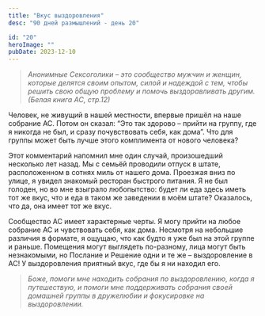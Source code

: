 ```yaml
---
title: "Вкус выздоровления"
desc: "90 дней размышлений - день 20"

id: "20"
heroImage: ""
pubDate: 2023-12-10
---
```

> _Анонимные Сексоголики – это сообщество мужчин и женщин, которые делятся
> своим опытом, силой и надеждой с тем, чтобы решить свою общую проблему и
> помочь выздоравливать другим. (Белая книга АС, стр.12)_

Человек, не живущий в нашей местности, впервые пришёл на наше собрание АС.
Потом он сказал: “Это так здорово – прийти на группу, где я никогда не был, и
сразу почувствовать себя, как дома”. Что для группы может быть лучше этого
комплимента от нового человека?

Этот комментарий напомнил мне один случай, произошедший несколько лет назад.
Мы с семьёй проводили отпуск в штате, расположенном в сотнях миль от нашего
дома. Проезжая вниз по улице, я увидел знакомый ресторан быстрого питания. Я
не был голоден, но во мне взыграло любопытство: будет ли еда здесь иметь тот
же вкус, что и еда в таком же заведении в моём штате? Оказалось, что да, она
имеет тот же вкус.

Сообщество АС имеет характерные черты. Я могу прийти на любое собрание АС и
чувствовать себя, как дома. Несмотря на небольшие различия в формате, я
ощущаю, что как будто я уже был на этой группе и раньше. Помещения могут
выглядеть по-разному, лица могут быть незнакомыми, но Послание и Решение одни
и те же – выздоровление в АС! У выздоровления приятный вкус, где бы я ни
находил его.

> _Боже, помоги мне находить собрания по выздоровлению, когда я путешествую, и
> помоги мне поддерживать собрания своей домашней группы в дружелюбии и
> фокусировке на выздоровлении._


